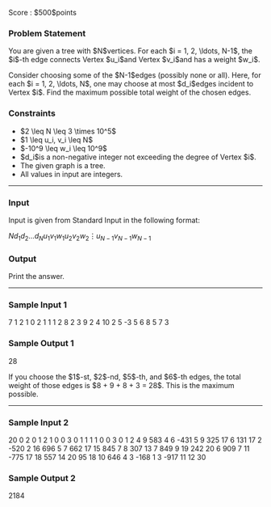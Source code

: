 
<div>

<span>

<span>

<p>
Score : $500$points
</p>

<div>

<section>

### **Problem Statement**

<p>
You are given a tree with $N$vertices.
For each $i = 1, 2, \ldots, N-1$, the $i$-th edge connects Vertex $u_i$and Vertex $v_i$and has a weight $w_i$.
</p>

<p>
Consider choosing some of the $N-1$edges (possibly none or all).
Here, for each $i = 1, 2, \ldots, N$, one may choose at most $d_i$edges incident to Vertex $i$.
Find the maximum possible total weight of the chosen edges.
</p>

</section>

</div>

<div>

<section>

### **Constraints**

<ul>

<li>
$2 \leq N \leq 3 \times 10^5$
</li>

<li>
$1 \leq u_i, v_i \leq N$
</li>

<li>
$-10^9 \leq w_i \leq 10^9$
</li>

<li>
$d_i$is a non-negative integer not exceeding the degree of Vertex $i$.
</li>

<li>
The given graph is a tree.
</li>

<li>
All values in input are integers.
</li>

</ul>

</section>

</div>

---

<div>

<div>

<section>

### **Input**

<p>
Input is given from Standard Input in the following format:
</p>

<div>

$N$$d_1$$d_2$$\ldots$$d_N$$u_1$$v_1$$w_1$$u_2$$v_2$$w_2$$\vdots$$u_{N-1}$$v_{N-1}$$w_{N-1}$
</div>

</section>

</div>

<div>

<section>

### **Output**

<p>
Print the answer.
</p>

</section>

</div>

</div>

---

<div>

<section>

### **Sample Input 1**

<div>

7
1 2 1 0 2 1 1
1 2 8
2 3 9
2 4 10
2 5 -3
5 6 8
5 7 3

</div>

</section>

</div>

<div>

<section>

### **Sample Output 1**

<div>

28

</div>

<p>
If you choose the $1$-st, $2$-nd, $5$-th, and $6$-th edges, the total weight of those edges is $8 + 9 + 8 + 3 = 28$. This is the maximum possible.
</p>

</section>

</div>

---

<div>

<section>

### **Sample Input 2**

<div>

20
0 2 0 1 2 1 0 0 3 0 1 1 1 1 0 0 3 0 1 2
4 9 583
4 6 -431
5 9 325
17 6 131
17 2 -520
2 16 696
5 7 662
17 15 845
7 8 307
13 7 849
9 19 242
20 6 909
7 11 -775
17 18 557
14 20 95
18 10 646
4 3 -168
1 3 -917
11 12 30

</div>

</section>

</div>

<div>

<section>

### **Sample Output 2**

<div>

2184

</div>

</section>

</div>

</span>

</span>

</div>
